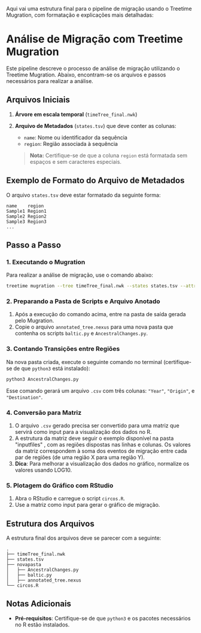 Aqui vai uma estrutura final para o pipeline de migração usando o Treetime Mugration, com formatação e explicações mais detalhadas:

# Análise de Migração com Treetime Mugration

Este pipeline descreve o processo de análise de migração utilizando o Treetime Mugration. Abaixo, encontram-se os arquivos e passos necessários para realizar a análise.

## Arquivos Iniciais

1. **Árvore em escala temporal** (`timeTree_final.nwk`)
2. **Arquivo de Metadados** (`states.tsv`) que deve conter as colunas:

   - `name`: Nome ou identificador da sequência
   - `region`: Região associada à sequência

   > **Nota:** Certifique-se de que a coluna `region` está formatada sem espaços e sem caracteres especiais.

## Exemplo de Formato do Arquivo de Metadados

O arquivo `states.tsv` deve estar formatado da seguinte forma:

```tsv
name    region
Sample1 Region1
Sample2 Region2
Sample3 Region3
...
```

## Passo a Passo

### 1. Executando o Mugration

Para realizar a análise de migração, use o comando abaixo:

```bash
treetime mugration --tree timeTree_final.nwk --states states.tsv --attribute region
```

### 2. Preparando a Pasta de Scripts e Arquivo Anotado

1. Após a execução do comando acima, entre na pasta de saída gerada pelo Mugration.
2. Copie o arquivo `annotated_tree.nexus` para uma nova pasta que contenha os scripts `baltic.py` e `AncestralChanges.py`.

### 3. Contando Transições entre Regiões

Na nova pasta criada, execute o seguinte comando no terminal (certifique-se de que `python3` está instalado):

```bash
python3 AncestralChanges.py
```

Esse comando gerará um arquivo `.csv` com três colunas: `"Year"`, `"Origin"`, e `"Destination"`.

### 4. Conversão para Matriz

1. O arquivo `.csv` gerado precisa ser convertido para uma matriz que servirá como input para a visualização dos dados no R.
2. A estrutura da matriz deve seguir o exemplo disponível na pasta "inputfiles" , com as regiões dispostas nas linhas e colunas. Os valores da matriz correspondem à soma dos eventos de migração entre cada par de regiões (de uma região X para uma região Y).
3. **Dica**: Para melhorar a visualização dos dados no gráfico, normalize os valores usando LOG10.

### 5. Plotagem do Gráfico com RStudio

1. Abra o RStudio e carregue o script `circos.R`.
2. Use a matriz como input para gerar o gráfico de migração.

## Estrutura dos Arquivos

A estrutura final dos arquivos deve se parecer com a seguinte:

```plaintext
.
├── timeTree_final.nwk
├── states.tsv
├── novapasta
│   ├── AncestralChanges.py
│   ├── baltic.py
│   ├── annotated_tree.nexus
└── circos.R
```

## Notas Adicionais

- **Pré-requisitos**: Certifique-se de que `python3` e os pacotes necessários no R estão instalados.
